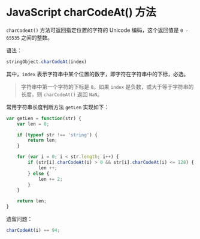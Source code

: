 JavaScript charCodeAt() 方法
===

`charCodeAt()` 方法可返回指定位置的字符的 Unicode 编码，这个返回值是 `0 - 65535` 之间的整数。

语法：

```js
stringObject.charCodeAt(index)
```

其中，`index` 表示字符串中某个位置的数字，即字符在字符串中的下标，必选。

> 字符串中第一个字符的下标是 `0`。如果 `index` 是负数，或大于等于字符串的长度，则 `charCodeAt()` 返回 `NaN`。

常用字符串长度判断方法 `getLen` 实现如下：

```js
var getLen = function(str) {
    var len = 0;

    if (typeof str !== 'string') {
        return len;
    }

    for (var i = 0; i < str.length; i++) {
        if (str[i].charCodeAt(i) > 0 && str[i].charCodeAt(i) <= 128) {
            len ++;
        } else {
            len += 2;
        }
    }

    return len;
}
```

遗留问题：

```js
charCodeAt(i) == 94;
```
